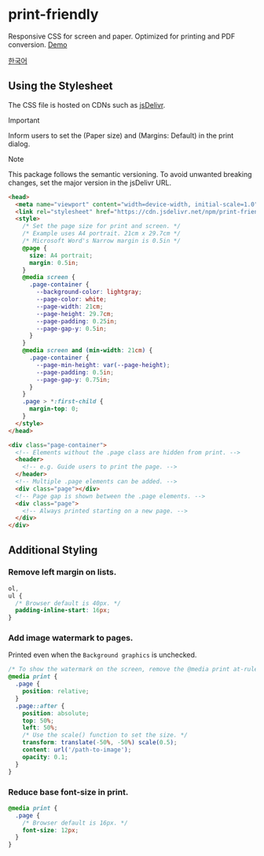 # print-friendly

Responsive CSS for screen and paper. Optimized for printing and PDF conversion. [Demo]

[demo]: https://demo.hyunbin.page/print-friendly

[한국어](/docs/ko.md)

## Using the Stylesheet

The CSS file is hosted on CDNs such as [jsDelivr](https://www.jsdelivr.com/package/npm/print-friendly).

> [!IMPORTANT]
> Inform users to set the (Paper size) and (Margins: Default) in the print dialog.

> [!NOTE]
> This package follows the semantic versioning. To avoid unwanted breaking changes, set the major version in the jsDelivr URL.

```html
<head>
  <meta name="viewport" content="width=device-width, initial-scale=1.0" />
  <link rel="stylesheet" href="https://cdn.jsdelivr.net/npm/print-friendly@0.3/index.css" />
  <style>
    /* Set the page size for print and screen. */
    /* Example uses A4 portrait. 21cm x 29.7cm */
    /* Microsoft Word's Narrow margin is 0.5in */
    @page {
      size: A4 portrait;
      margin: 0.5in;
    }
    @media screen {
      .page-container {
        --background-color: lightgray;
        --page-color: white;
        --page-width: 21cm;
        --page-height: 29.7cm;
        --page-padding: 0.25in;
        --page-gap-y: 0.5in;
      }
    }
    @media screen and (min-width: 21cm) {
      .page-container {
        --page-min-height: var(--page-height);
        --page-padding: 0.5in;
        --page-gap-y: 0.75in;
      }
    }
    .page > *:first-child {
      margin-top: 0;
    }
  </style>
</head>
```

```html
<div class="page-container">
  <!-- Elements without the .page class are hidden from print. -->
  <header>
    <!-- e.g. Guide users to print the page. -->
  </header>
  <!-- Multiple .page elements can be added. -->
  <div class="page"></div>
  <!-- Page gap is shown between the .page elements. -->
  <div class="page">
    <!-- Always printed starting on a new page. -->
  </div>
</div>
```

## Additional Styling

### Remove left margin on lists.

```css
ol,
ul {
  /* Browser default is 40px. */
  padding-inline-start: 16px;
}
```

### Add image watermark to pages.

Printed even when the `Background graphics` is unchecked.

```css
/* To show the watermark on the screen, remove the @media print at-rule. */
@media print {
  .page {
    position: relative;
  }
  .page::after {
    position: absolute;
    top: 50%;
    left: 50%;
    /* Use the scale() function to set the size. */
    transform: translate(-50%, -50%) scale(0.5);
    content: url('/path-to-image');
    opacity: 0.1;
  }
}
```

### Reduce base font-size in print.

```css
@media print {
  .page {
    /* Browser default is 16px. */
    font-size: 12px;
  }
}
```
